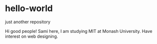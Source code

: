 # hello-world
just another repository 

Hi good people! 
Sami here, I am studying MIT at Monash University. Have interest on web designing. 
